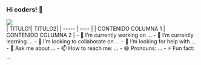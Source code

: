### Hi coders! 👋
<div>
  <div >
    <img src="https://media.giphy.com/media/iIqmM5tTjmpOB9mpbn/giphy.gif">
  <div>
 | TITULO1| TITULO2|
| ----- | ---- |
| CONTENIDO COLUMNA 1 | CONTENIDO COLUMNA 2 |
      - 🔭 I’m currently working on ...
- 🌱 I’m currently learning ...
- 👯 I’m looking to collaborate on ...
- 🤔 I’m looking for help with ...
- 💬 Ask me about ...
- 📫 How to reach me: ...
- 😄 Pronouns: ...
- ⚡ Fun fact: ...
  </div>
                          </div>

<!--
**jesuscano80/jesuscano80** is a ✨ _special_ ✨ repository because its `README.md` (this file) appears on your GitHub profile.

Here are some ideas to get you started:

- 🔭 I’m currently working on ...
- 🌱 I’m currently learning ...
- 👯 I’m looking to collaborate on ...
- 🤔 I’m looking for help with ...
- 💬 Ask me about ...
- 📫 How to reach me: ...
- 😄 Pronouns: ...
- ⚡ Fun fact: ...
-->
